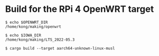 # Build for the RPi 4 OpenWRT target

```
$ echo $OPENWRT_DIR
/home/kong/making/openwrt

$ echo $IOWA_DIR
/home/kong/making/LTS_2022-05.3

$ cargo build --target aarch64-unknown-linux-musl
```
